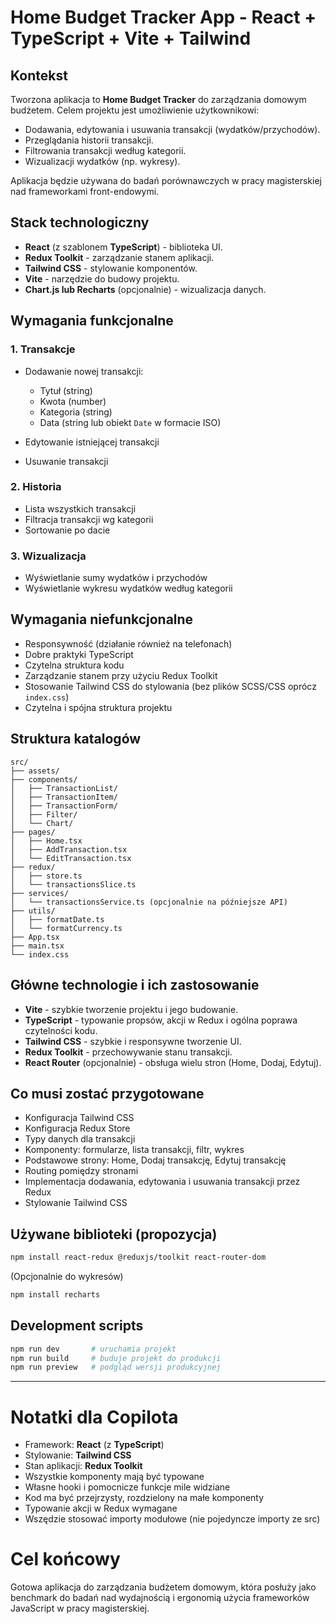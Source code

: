 # Home Budget Tracker App - React + TypeScript + Vite + Tailwind

## Kontekst

Tworzona aplikacja to **Home Budget Tracker** do zarządzania domowym budżetem. Celem projektu jest umożliwienie użytkownikowi:

- Dodawania, edytowania i usuwania transakcji (wydatków/przychodów).
- Przeglądania historii transakcji.
- Filtrowania transakcji według kategorii.
- Wizualizacji wydatków (np. wykresy).

Aplikacja będzie używana do badań porównawczych w pracy magisterskiej nad frameworkami front-endowymi.

## Stack technologiczny

- **React** (z szablonem **TypeScript**) - biblioteka UI.
- **Redux Toolkit** - zarządzanie stanem aplikacji.
- **Tailwind CSS** - stylowanie komponentów.
- **Vite** - narzędzie do budowy projektu.
- **Chart.js lub Recharts** (opcjonalnie) - wizualizacja danych.

## Wymagania funkcjonalne

### 1. Transakcje

- Dodawanie nowej transakcji:

  - Tytuł (string)
  - Kwota (number)
  - Kategoria (string)
  - Data (string lub obiekt `Date` w formacie ISO)

- Edytowanie istniejącej transakcji
- Usuwanie transakcji

### 2. Historia

- Lista wszystkich transakcji
- Filtracja transakcji wg kategorii
- Sortowanie po dacie

### 3. Wizualizacja

- Wyświetlanie sumy wydatków i przychodów
- Wyświetlanie wykresu wydatków według kategorii

## Wymagania niefunkcjonalne

- Responsywność (działanie również na telefonach)
- Dobre praktyki TypeScript
- Czytelna struktura kodu
- Zarządzanie stanem przy użyciu Redux Toolkit
- Stosowanie Tailwind CSS do stylowania (bez plików SCSS/CSS oprócz `index.css`)
- Czytelna i spójna struktura projektu

## Struktura katalogów

```
src/
├── assets/
├── components/
│   ├── TransactionList/
│   ├── TransactionItem/
│   ├── TransactionForm/
│   ├── Filter/
│   └── Chart/
├── pages/
│   ├── Home.tsx
│   ├── AddTransaction.tsx
│   └── EditTransaction.tsx
├── redux/
│   ├── store.ts
│   └── transactionsSlice.ts
├── services/
│   └── transactionsService.ts (opcjonalnie na późniejsze API)
├── utils/
│   ├── formatDate.ts
│   └── formatCurrency.ts
├── App.tsx
├── main.tsx
└── index.css
```

## Główne technologie i ich zastosowanie

- **Vite** - szybkie tworzenie projektu i jego budowanie.
- **TypeScript** - typowanie propsów, akcji w Redux i ogólna poprawa czytelności kodu.
- **Tailwind CSS** - szybkie i responsywne tworzenie UI.
- **Redux Toolkit** - przechowywanie stanu transakcji.
- **React Router** (opcjonalnie) - obsługa wielu stron (Home, Dodaj, Edytuj).

## Co musi zostać przygotowane

- Konfiguracja Tailwind CSS
- Konfiguracja Redux Store
- Typy danych dla transakcji
- Komponenty: formularze, lista transakcji, filtr, wykres
- Podstawowe strony: Home, Dodaj transakcję, Edytuj transakcję
- Routing pomiędzy stronami
- Implementacja dodawania, edytowania i usuwania transakcji przez Redux
- Stylowanie Tailwind CSS

## Używane biblioteki (propozycja)

```bash
npm install react-redux @reduxjs/toolkit react-router-dom
```

(Opcjonalnie do wykresów)

```bash
npm install recharts
```

## Development scripts

```bash
npm run dev       # uruchamia projekt
npm run build     # buduje projekt do produkcji
npm run preview   # podgląd wersji produkcyjnej
```

---

# Notatki dla Copilota

- Framework: **React** (z **TypeScript**)
- Stylowanie: **Tailwind CSS**
- Stan aplikacji: **Redux Toolkit**
- Wszystkie komponenty mają być typowane
- Własne hooki i pomocnicze funkcje mile widziane
- Kod ma być przejrzysty, rozdzielony na małe komponenty
- Typowanie akcji w Redux wymagane
- Wszędzie stosować importy modułowe (nie pojedyncze importy ze src)

# Cel końcowy

Gotowa aplikacja do zarządzania budżetem domowym, która posłuży jako benchmark do badań nad wydajnością i ergonomią użycia frameworków JavaScript w pracy magisterskiej.
